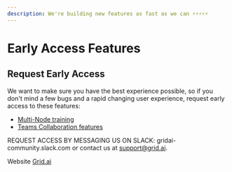 ```yaml
---
description: We're building new features as fast as we can ⚡⚡⚡⚡⚡
---
```


# Early Access Features

## Request Early Access

We want to make sure you have the best experience possible, so if you don't mind a few bugs and a rapid changing user experience, request early access to these features:

* [Multi-Node training](multi-node.md)
* [Teams Collaboration features](teams-features.md)

REQUEST ACCESS BY MESSAGING US ON SLACK: gridai-community.slack.com or contact us at support@grid.ai.

Website [Grid.ai](https://github.com/gridai/grid-docs/tree/5d7669a65fd41dafad13da2ac2f35a625960babf/platform/about-these-features/www.grid.ai)

